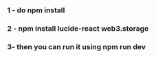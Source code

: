 ### 1 - do npm install

### 2 - npm install lucide-react web3.storage

### 3- then you can run it using npm run dev
